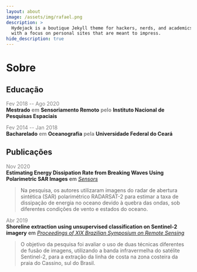 ```yaml
---
layout: about
image: /assets/img/rafael.png
description: >
  Hydejack is a boutique Jekyll theme for hackers, nerds, and academics,
  with a focus on personal sites that are meant to impress.
hide_description: true
---
```


# Sobre

<!--author-->

## Educação
<span style="color:gray">Fev 2018 -- Ago 2020</span><br />
**Mestrado** <span style="color:gray">**em**</span> **Sensoriamento Remoto** <span style="color:gray">**pelo**</span> **Instituto Nacional de Pesquisas Espaciais**

<span style="color:gray">Fev 2014 -- Jan 2018</span><br />
**Bacharelado** <span style="color:gray">**em**</span> **Oceanografia** <span style="color:gray">**pela**</span> **Universidade Federal do Ceará**

## Publicações
<span style="color:gray">Nov 2020</span><br />
**Estimating Energy Dissipation Rate from Breaking Waves Using Polarimetric SAR Images** em [*Sensors*](https://www.mdpi.com/1424-8220/20/22/6540)<br />
> Na pesquisa, os autores utilizaram imagens do radar de abertura sintética (SAR) polarimétrico RADARSAT-2 para estimar a taxa de dissipação de energia no oceano devido à quebra das ondas, sob diferentes condições de vento e estados do oceano.

<span style="color:gray">Abr 2019</span><br />
**Shoreline extraction using unsupervised classification on Sentinel-2 imagery** em [*Proceedings of XIX Brazilian Symposium on Remote Sensing*](https://proceedings.science/sbsr-2019/papers/shoreline-extraction-using-unsupervised-classification-on-sentinel-2-imagery?lang=en)<br />
>  O objetivo da pesquisa foi avaliar o uso de duas técnicas diferentes de fusão de imagens, utilizando a banda infravermelha do satélite Sentinel-2, para a extração da linha de costa na zona costeira da praia do Cassino, sul do Brasil.


